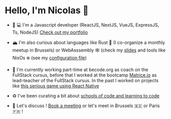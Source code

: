 # Hello, I'm Nicolas 👋

- 📱 💻 I'm a Javascript developer (ReactJS, NextJS, VueJS, ExpressJS, Ts, NodeJS) [Check out my portfolio](https://nicolashov.github.io/)

- 🏔 I'm also curious about languages like Rust 🦀 (I co-organize a monthly meetup in Brussels) or WebAsssembly 🕸️ (check my [slides](https://nicolashov.github.io/wasm-with-rust-slides/) and tools like NixOs ❄️ (see my [configuration file](https://github.com/NicolasHov/nixfiles))

- 🍰 I'm currently working part-time at becode.org as coach on the FullStack cursus, before that I worked at the bootcamp [Matrice.io](https://matrice.io/) as lead-teacher of the FullStack cursus. In the past I worked on projects like [this serious game using React Native](https://gitlab.com/la-boussole/gaoblaze/track/-/graphs/master)

- ♻️ I've been curating a bit about [schools of code and learning to code](https://twitter.com/i/lists/1317409507761324033) 

- 💬 Let's discuss ! [Book a meeting](https://calendly.com/hovart-nicolas/30min) or let's meet in Brussels 🇧🇪 or Paris 🇫🇷 !

